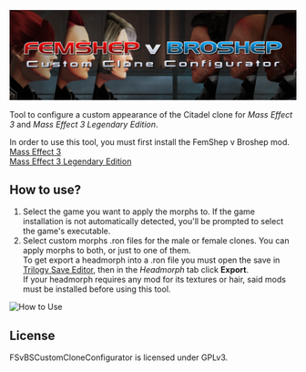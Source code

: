 [![Download latest release](https://github.com/Exkywor/FSvBSCustomCloneConfigurator/blob/master/FSvBSCustomCloneUtility/resources/images/splashimage_banner.png)](https://github.com/Exkywor/FSvBSCustomCloneUtility/releases/latest)

Tool to configure a custom appearance of the Citadel clone for _Mass Effect 3_ and _Mass Effect 3 Legendary Edition_.  

In order to use this tool, you must first install the FemShep v Broshep mod.  
[Mass Effect 3](https://www.nexusmods.com/masseffect3/mods/975)  
[Mass Effect 3 Legendary Edition](https://www.nexusmods.com/masseffectlegendaryedition/mods/850)

## How to use?
1. Select the game you want to apply the morphs to. If the game installation is not automatically detected, you'll be prompted to select the game's executable.  
2. Select custom morphs .ron files for the male or female clones. You can apply morphs to both, or just to one of them.  
To get export a headmorph into a .ron file you must open the save in [Trilogy Save Editor](https://www.nexusmods.com/masseffectlegendaryedition/mods/20), then in the _Headmorph_ tab click **Export**.  
If your headmorph requires any mod for its textures or hair, said mods must be installed before using this tool.
  
![How to Use](https://github.com/Exkywor/FSvBSCustomCloneUtility/blob/master/FSvBSCustomCloneUtility/resources/images/how_to_use.png)

## License
FSvBSCustomCloneConfigurator is licensed under GPLv3.
